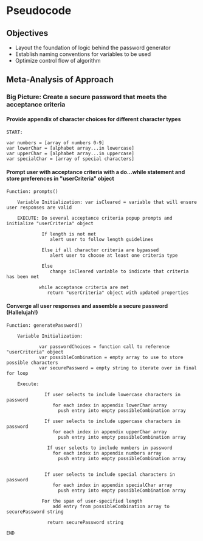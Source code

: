 # Pseudocode

## Objectives
- Layout the foundation of logic behind the password generator
- Establish naming conventions for variables to be used
- Optimize control flow of algorithm

## Meta-Analysis of Approach 

### Big Picture: Create a secure password that meets the acceptance criteria 

#### Provide appendix of character choices for different character types

```
START:

var numbers = [array of numbers 0-9]
var lowerChar = [alphabet array...in lowercase]
var upperChar = [alphabet array...in uppercase]
var specialChar = [array of special characters]

```

#### Prompt user with acceptance criteria with a do...while statement and store preferences in "userCriteria" object

```
Function: prompts() 

    Variable Initialization: var isCleared = variable that will ensure user responses are valid

    EXECUTE: Do several acceptance criteria popup prompts and initialize "userCriteria" object 
                
             If length is not met 
                alert user to follow length guidelines

             Else if all character criteria are bypassed
                alert user to choose at least one criteria type

             Else 
                change isCleared variable to indicate that criteria has been met

            while acceptance criteria are met 
               return "userCriteria" object with updated properties
```

#### Converge all user responses and assemble a secure password (Hallelujah!)

```
Function: generatePassword()

    Variable Initialization: 
    
            var passwordChoices = function call to reference "userCriteria" object 
            var possibleCombination = empty array to use to store possible characters 
            var securePassword = empty string to iterate over in final for loop

    Execute:  

              If user selects to include lowercase characters in password
                 for each index in appendix lowerChar array
                   push entry into empty possibleCombination array

              If user selects to include uppercase characters in password
                 for each index in appendix upperChar array
                   push entry into empty possibleCombination array

               If user selects to include numbers in password
                 for each index in appendix numbers array
                   push entry into empty possibleCombination array


              If user selects to include special characters in password
                 for each index in appendix specialChar array
                   push entry into empty possibleCombination array

             For the span of user-specified length 
                 add entry from possibleCombination array to securePassword string

               return securePassword string

END
```     




            






